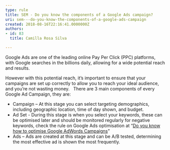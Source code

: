 ```yaml
---
type: rule
title: SEM - Do you know the components of a Google Ads campaign?
uri: sem---do-you-know-the-components-of-a-google-ads-campaign
created: 2018-08-16T22:16:41.0000000Z
authors:
- id: 83
  title: Camilla Rosa Silva

---
```


 ​Google Ads are one of the leading online Pay Per Click (PPC) platforms, with Google searches in the billions daily, allowing for a wide potential reach and results.

 
​However with this potential reach, it’s important to ensure that your campaigns are set up correctly to allow you to reach your ideal audience, and you’re not wasting money.
 
There are 3 main components of every Google Ad Campaign, they are:



- ​Campaign – At this stage you can select targeting demographics, including geographic location, time of day shown, and budget.
- Ad Set - During this stage is when you select your keywords, these can be optimised later and should be monitored regularly for negative keywords, check the rule on Google Ads optimisation at “[Do you know how to optimise Google AdWords Campaigns​](/_layouts/15/FIXUPREDIRECT.ASPX?WebId=3dfc0e07-e23a-4cbb-aac2-e778b71166a2&amp;TermSetId=07da3ddf-0924-4cd2-a6d4-a4809ae20160&amp;TermId=5410d39d-233a-43f3-8c8a-99d8364d7ae2)”
- Ads – Ads are created at this stage and can be A/B tested, determining the most effective ad is shown the most frequently.






